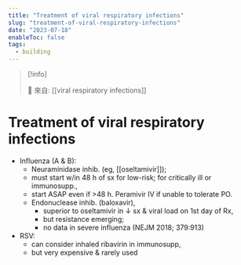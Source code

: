 ```yaml
---
title: "Treatment of viral respiratory infections"
slug: "treatment-of-viral-respiratory-infections"
date: "2023-07-18"
enableToc: false
tags:
  - building
---
```


> [!info]
>
> 🌱 來自: [[viral respiratory infections]]

# Treatment of viral respiratory infections

- Influenza (A & B):
  - Neuraminidase inhib. (eg, [[oseltamivir]]);
  - must start w/in 48 h of sx for low-risk; for critically ill or immunosupp.,
  - start ASAP even if >48 h. Peramivir IV if unable to tolerate PO.
  - Endonuclease inhib. (baloxavir),
    - superior to oseltamivir in ↓ sx & viral load on 1st day of Rx,
    - but resistance emerging;
    - no data in severe influenza (NEJM 2018; 379:913)
- RSV:
  - can consider inhaled ribavirin in immunosupp,
  - but very expensive & rarely used
